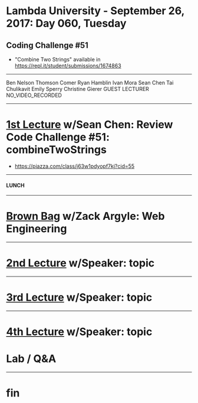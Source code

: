 # Lambda University - September 26, 2017: Day 060, Tuesday
## Coding Challenge #51
- "Combine Two Strings" available in https://repl.it/student/submissions/1674863
***
Ben Nelson
Thomson Comer
Ryan Hamblin
Ivan Mora
Sean Chen
Tai Chulikavit
Emily Sperry
Christine Gierer
GUEST LECTURER
NO_VIDEO_RECORDED
***
# [1st Lecture](https://youtu.be/lcTbfgMlNNE) w/Sean Chen: Review Code Challenge #51: combineTwoStrings
- https://piazza.com/class/j63w1pdyopf7kj?cid=55

***
#### LUNCH
***
# [Brown Bag](VIDEO_RECORDED_NOT_POSTED) w/Zack Argyle: Web Engineering
***
# [2nd Lecture](VIDEO_RECORDED_NOT_POSTED) w/Speaker: topic
***
# [3rd Lecture](VIDEO_RECORDED_NOT_POSTED) w/Speaker: topic
***
# [4th Lecture](VIDEO_RECORDED_NOT_POSTED) w/Speaker: topic
# Lab / Q&A
***
# fin
